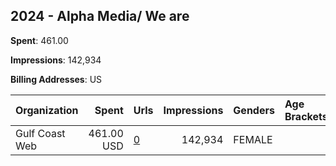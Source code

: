 ## 2024 - Alpha Media/ We are 
**Spent**: 461.00

**Impressions**: 142,934

**Billing Addresses**: US

|Organization|Spent|Urls|Impressions|Genders|Age Brackets|Country Codes|
|:---|---:|:---|---:|:---|:---|:---|
|Gulf Coast Web|461.00 USD|[0](https://www.snap.com/political-ads/asset/ab03ca414669d93e4ec9a894162cc2e864ca0f8d1ef5634c232cd2d9f3418973?mediaType=jpg)|142,934|FEMALE||united states|
